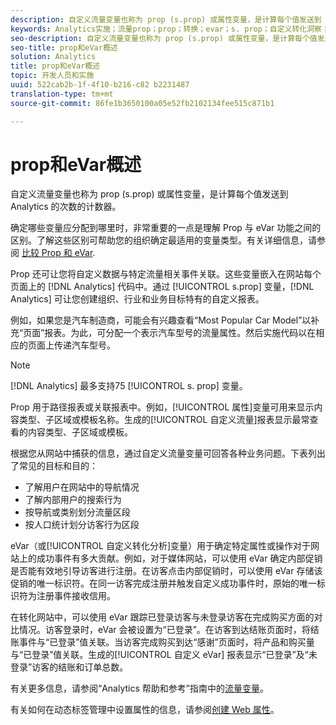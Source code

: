 ```yaml
---
description: 自定义流量变量也称为 prop (s.prop) 或属性变量，是计算每个值发送到 Analytics 的次数的计数器。
keywords: Analytics实施；流量prop；prop；转换；evar；s. prop；自定义转化洞察；流量变量
seo-description: 自定义流量变量也称为 prop (s.prop) 或属性变量，是计算每个值发送到 Analytics 的次数的计数器。
seo-title: prop和eVar概述
solution: Analytics
title: prop和eVar概述
topic: 开发人员和实施
uuid: 522cab2b-1f-4f10-b216-c82 b2231487
translation-type: tm+mt
source-git-commit: 86fe1b3650100a05e52fb2102134fee515c871b1

---
```



# prop和eVar概述

自定义流量变量也称为 prop (s.prop) 或属性变量，是计算每个值发送到 Analytics 的次数的计数器。

确定哪些变量应分配到哪里时，非常重要的一点是理解 Prop 与 eVar 功能之间的区别。了解这些区别可帮助您的组织确定最适用的变量类型。有关详细信息，请参阅 [比较 Prop 和 eVar](../../../implement/analytics-terminology-basics/c-props-evars/props-vs-evars.md#concept_6E55483C1EC24566B5D3B2736E766EBC).

Prop 还可让您将自定义数据与特定流量相关事件关联。这些变量嵌入在网站每个页面上的 [!DNL Analytics] 代码中。通过 [!UICONTROL s.prop] 变量，[!DNL Analytics] 可让您创建组织、行业和业务目标特有的自定义报表。

例如，如果您是汽车制造商，可能会有兴趣查看“Most Popular Car Model”以补充“页面”报表。为此，可分配一个表示汽车型号的流量属性。然后实施代码以在相应的页面上传递汽车型号。

>[!NOTE]
>
>[!DNL Analytics] 最多支持75 [!UICONTROL s. prop] 变量。

Prop 用于路径报表或关联报表中。例如，[!UICONTROL 属性]变量可用来显示内容类型、子区域或模板名称。生成的[!UICONTROL 自定义流量]报表显示最常查看的内容类型、子区域或模板。

根据您从网站中捕获的信息，通过自定义流量变量可回答各种业务问题。下表列出了常见的目标和目的：

* 了解用户在网站中的导航情况
* 了解内部用户的搜索行为
* 按导航或类别划分流量区段
* 按人口统计划分访客行为区段

eVar（或[!UICONTROL 自定义转化分析]变量）用于确定特定属性或操作对于网站上的成功事件有多大贡献。例如，对于媒体网站，可以使用 eVar 确定内部促销是否能有效地引导访客进行注册。在访客点击内部促销时，可以使用 eVar 存储该促销的唯一标识符。在同一访客完成注册并触发自定义成功事件时，原始的唯一标识符为注册事件接收信用。

在转化网站中，可以使用 eVar 跟踪已登录访客与未登录访客在完成购买方面的对比情况。访客登录时，eVar 会被设置为“已登录”。在访客到达结账页面时，将结账事件与“已登录”值关联。当访客完成购买到达“感谢”页面时，将产品和购买量与“已登录”值关联。生成的[!UICONTROL 自定义 eVar] 报表显示“已登录”及“未登录”访客的结账和订单总数。

有关更多信息，请参阅“Analytics 帮助和参考”指南中的[流量变量](https://marketing.adobe.com/resources/help/en_US/reference/traffic_var.html)。

有关如何在动态标签管理中设置属性的信息，请参阅[创建 Web 属性](../../../implement/c-implement-with-dtm/t-create-web-property.md#task_960467FBB7A54499AC228CB3AA3C4123)。
